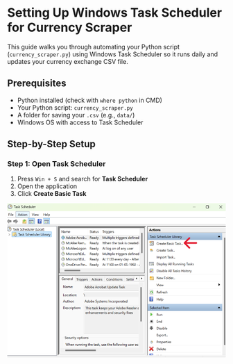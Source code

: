 # Setting Up Windows Task Scheduler for Currency Scraper

This guide walks you through automating your Python script (`currency_scraper.py`) using Windows Task Scheduler so it runs daily and updates your currency exchange CSV file.

## Prerequisites

- Python installed (check with `where python` in CMD)
- Your Python script: `currency_scraper.py`
- A folder for saving your `.csv` (e.g., `data/`)
- Windows OS with access to Task Scheduler

## Step-by-Step Setup

### Step 1: Open Task Scheduler

1. Press `Win + S` and search for **Task Scheduler**
2. Open the application  
3. Click **Create Basic Task**

![Open Task Scheduler](../Screenshots/open_task_scheduler.png)

